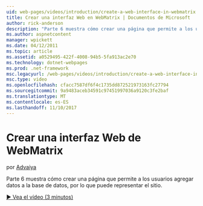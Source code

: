 ```yaml
---
uid: web-pages/videos/introduction/create-a-web-interface-in-webmatrix
title: Crear una interfaz Web en WebMatrix | Documentos de Microsoft
author: rick-anderson
description: "Parte 6 muestra cómo crear una página que permite a los usuarios agregar datos a la base de datos, por lo que puede representar el sitio."
ms.author: aspnetcontent
manager: wpickett
ms.date: 04/12/2011
ms.topic: article
ms.assetid: a0529495-422f-4008-94b5-5fa913ac2e70
ms.technology: dotnet-webpages
ms.prod: .net-framework
msc.legacyurl: /web-pages/videos/introduction/create-a-web-interface-in-webmatrix
msc.type: video
ms.openlocfilehash: cfacc7587df6f4c1735dd872521973163fc27794
ms.sourcegitcommit: 9a9483aceb34591c97451997036a9120c3fe2baf
ms.translationtype: MT
ms.contentlocale: es-ES
ms.lasthandoff: 11/10/2017
---
```

<a name="create-a-web-interface-in-webmatrix"></a>Crear una interfaz Web de WebMatrix
====================
por [Advaiya](https://twitter.com/Advaiyasolns)

Parte 6 muestra cómo crear una página que permite a los usuarios agregar datos a la base de datos, por lo que puede representar el sitio.

[&#9654; Vea el vídeo (3 minutos)](https://channel9.msdn.com/Blogs/ASP-NET-Site-Videos/create-a-web-interface-in-webmatrix)
